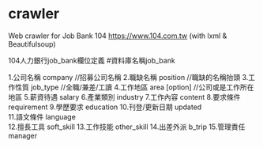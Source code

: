 # crawler
Web crawler for Job Bank 104 https://www.104.com.tw
(with lxml &amp; Beautifulsoup)

104人力銀行job_bank欄位定義
#資料庫名稱job_bank


1.公司名稱       company               //招募公司名稱
2.職缺名稱       position              //職缺的名稱抬頭
3.工作性質       job_type              //全職/兼差/工讀
4.工作地區       area [option]         //公司或是工作所在地區
5.薪資待遇       salary 
6.產業類別       industry 
7.工作內容       content 
8.要求條件       requirement 
9.學歷要求       education
10.刊登/更新日期  updated  
11.語文條件      language                 
12.擅長工具      soft_skill
13.工作技能      other_skill
14.出差外派      b_trip
15.管理責任      manager
